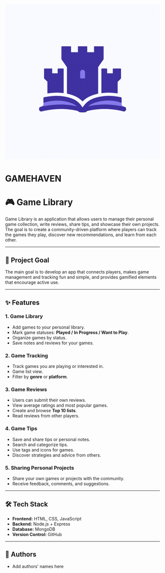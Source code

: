 # ![GameHaven Logo](img/logo.png)

# **GAMEHAVEN**

# 🎮 Game Library

Game Library is an application that allows users to manage their personal game collection, write reviews, share tips, and showcase their own projects. The goal is to create a community-driven platform where players can track the games they play, discover new recommendations, and learn from each other.

---

## 🚀 Project Goal

The main goal is to develop an app that connects players, makes game management and tracking fun and simple, and provides gamified elements that encourage active use.

---

## ✨ Features

### 1. Game Library
- Add games to your personal library.
- Mark game statuses: **Played / In Progress / Want to Play**.
- Organize games by status.
- Save notes and reviews for your games.

### 2. Game Tracking
- Track games you are playing or interested in.
- Game list view.
- Filter by **genre** or **platform**.

### 3. Game Reviews
- Users can submit their own reviews.
- View average ratings and most popular games.
- Create and browse **Top 10 lists**.
- Read reviews from other players.

### 4. Game Tips
- Save and share tips or personal notes.
- Search and categorize tips.
- Use tags and icons for games.
- Discover strategies and advice from others.

### 5. Sharing Personal Projects
- Share your own games or projects with the community.
- Receive feedback, comments, and suggestions.

---

## 🛠️ Tech Stack

- **Frontend:** HTML, CSS, JavaScript  
- **Backend:** Node.js + Express  
- **Database:** MongoDB  
- **Version Control:** GitHub  

---

## 📌 Authors

- Add authors' names here
